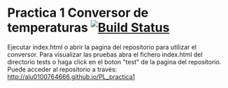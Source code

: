 Practica 1 Conversor de temperaturas    [![Build Status](https://travis-ci.org/alu0100764666/PL_practica1.svg)](https://travis-ci.org/alu0100764666/PL_practica1)
====================================
Ejecutar index.html o abrir la pagina del repositorio para utilizar el conversor. 
Para visualizar las pruebas abra el fichero index.html del directorio tests o haga click en el boton "test" de la pagina del repositorio.
Puede acceder al repositorio a través: http://alu0100764666.github.io/PL_practica1
